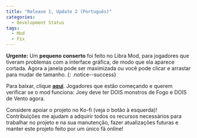 ```yaml
---
title: "Release 1, Update 2 (Português)"
categories:
  - Development Status
tags:
  - Mod
  - Fix
---
```


**Urgente:** Um **pequeno conserto** foi feito no Libra Mod, para jogadores que tiveram problemas com a interface gráfica, de modo que ela aparece cortada. Agora a janela pode ser maximizada ou você pode clicar e arrastar para mudar de tamanho.
{: .notice--success}

Para baixar, clique <a href="../../assets/Releases/Libra Mod - v0.8.3.zip">**aqui**</a>. Jogadores que estão começando e querem verificar se o mod funciona: Joey deve ter DOIS monstros de Fogo e DOIS de Vento agora.

Considere apoiar o projeto no Ko-fi (veja o botão à esquerda)! Contribuições me ajudam a adquirir todos os recursos necessários para trabalhar no projeto e na sua manutenção, fazer atualizações futuras e manter este projeto feito por um único fã online!

<script type='text/javascript' src='https://storage.ko-fi.com/cdn/widget/Widget_2.js'></script><script type='text/javascript'>kofiwidget2.init('Support Me on Ko-fi', '#000000', 'J3J146LLW');kofiwidget2.draw();</sc
